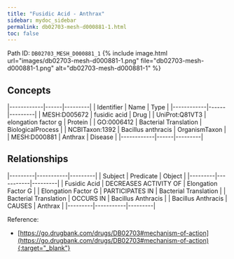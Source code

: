 ```yaml
---
title: "Fusidic Acid - Anthrax"
sidebar: mydoc_sidebar
permalink: db02703-mesh-d000881-1.html
toc: false 
---
```



Path ID: `DB02703_MESH_D000881_1`
{% include image.html url="images/db02703-mesh-d000881-1.png" file="db02703-mesh-d000881-1.png" alt="db02703-mesh-d000881-1" %}

## Concepts

|------------|------|---------|
| Identifier | Name | Type    |
|------------|------|---------|
| MESH:D005672 | fusidic acid | Drug |
| UniProt:Q81VT3 | elongation factor g | Protein |
| GO:0006412 | Bacterial Translation | BiologicalProcess |
| NCBITaxon:1392 | Bacillus anthracis | OrganismTaxon |
| MESH:D000881 | Anthrax | Disease |
|------------|------|---------|

## Relationships

|---------|-----------|---------|
| Subject | Predicate | Object  |
|---------|-----------|---------|
| Fusidic Acid | DECREASES ACTIVITY OF | Elongation Factor G |
| Elongation Factor G | PARTICIPATES IN | Bacterial Translation |
| Bacterial Translation | OCCURS IN | Bacillus Anthracis |
| Bacillus Anthracis | CAUSES | Anthrax |
|---------|-----------|---------|

Reference:
  - [https://go.drugbank.com/drugs/DB02703#mechanism-of-action](https://go.drugbank.com/drugs/DB02703#mechanism-of-action){:target="_blank"}